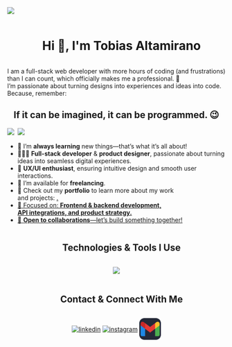 <!--horizontal divider(gradiant)-->
<img src="https://user-images.githubusercontent.com/73097560/115834477-dbab4500-a447-11eb-908a-139a6edaec5c.gif">

<!--h1 without bottom border-->
<div id="user-content-toc">
  <ul align="center">
    <summary><h1 style="display: inline-block">Hi 👋, I'm Tobias Altamirano</h1></summary>
  </ul>
</div>

<!--Start Intro-->               
<p align="left">I am a full-stack web developer with more hours of coding (and frustrations) than I can count, which officially makes me a professional. 🚀 <br>I’m passionate about turning designs into experiences and ideas into code. Because, remember:</span></p>
<h2 align="center">If it can be imagined, it can be programmed. 😉</h2>

<!--horizontal divider(gradiant)-->
<img src="https://user-images.githubusercontent.com/73097560/115834477-dbab4500-a447-11eb-908a-139a6edaec5c.gif">

<!--Text with image -->   
<img align="right" src="https://media.giphy.com/media/9gISqB3tncMmY/giphy.gif" width="480" />
<ul>
    <li>🌱 I’m <strong>always learning</strong> new things—that’s what it’s all about!</li>
    <li>👨🏻‍💻 <strong>Full-stack developer</strong> & <strong>product designer</strong>, passionate about turning ideas into seamless digital experiences.</li>
    <li>🎨 <strong>UX/UI enthusiast</strong>, ensuring intuitive design and smooth user interactions.</li>
    <li>🤝 I’m available for <strong>freelancing</strong>.</li>
    <li>🔎 Check out my <strong>portfolio</strong> to learn more about my work <br> and projects: <a href="https://mazarafa.github.io/">.</li>
    <li>🎯 Focused on: <strong>Frontend & backend development,<br> API integrations, and product strategy.</strong></li>
    <li>📂 <strong>Open to collaborations</strong>—let’s build something together!</li>
</ul>
<!--End Intro-->

<!--h1 without bottom border-->
<div id="user-content-toc">
  <ul align="center">
    <summary><h2 style="display: inline-block">Technologies & Tools I Use</h2></summary>
  </ul>
</div>
<!--tech stack icons-->
<p align="center">
  <a href="https://skillicons.dev">
    <img src="https://skillicons.dev/icons?i=html,css,bootstrap,tailwind,sass,js,vue,react,materialui,nodejs,express,git,github,mongodb,postgresql,mysql,discord,docker,figma,illustrator,photoshop,firebase,postman,vscode,wordpress,stackoverflow,php,laravel,vercel,npm" />
  </a>
</p>

<!-- Connect with me -->
<!--h2 without bottom border-->
<div id="user-content-toc">
  <ul align="center">
    <summary><h2 style="display: inline-block">Contact & Connect With Me</h2></summary>
  </ul>
</div>

<!--icons and links-->
<p align="center">
    <!-- LinkedIN -->
  <a href="https://www.linkedin.com/in/tobias-altamirano/" target="blank"><img align="center" src="https://user-images.githubusercontent.com/88904952/234979284-68c11d7f-1acc-4f0c-ac78-044e1037d7b0.png" alt="linkedin" height="50" width="50" /></a>
    <!-- Instagram -->
  <a href="https://www.instagram.com/tobi_altamirano/" target="blank"><img align="center" src="https://user-images.githubusercontent.com/88904952/234981169-2dd1e58f-4b7e-468c-8213-034ba62156c3.png" alt="instagram" height="50" width="50" /></a>
    <!-- Gmail -->
    <a href="mailto:tobiasnaltamirano2003@gmail.com" target="_blank">
      <img align="center" src="https://raw.githubusercontent.com/tandpfun/skill-icons/65dea6c4eaca7da319e552c09f4cf5a9a8dab2c8/icons/Gmail-Dark.svg" alt="gmail" height="50" width="50" />
  </a>
</p>
